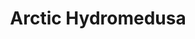 ---
src: Arctic Hydromedusa.jpg
title: Arctic Hydromedusa
description: This hydromedusa is common in the deep waters of the Arctic, about 3,300-feet (1 km) deep.
---